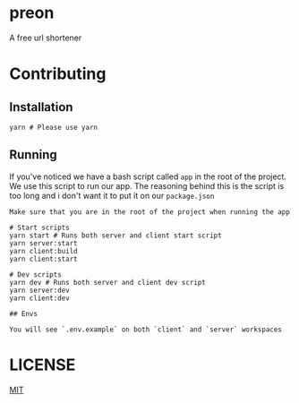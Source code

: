# preon

A free url shortener

# Contributing

## Installation

```
yarn # Please use yarn
```

## Running

If you've noticed we have a bash script called `app` in the root of the project.
We use this script to run our app. The reasoning behind this is the script is too long
and i don't want it to put it on our `package.json`

`Make sure that you are in the root of the project when running the app`

```
# Start scripts
yarn start # Runs both server and client start script
yarn server:start
yarn client:build
yarn client:start

# Dev scripts
yarn dev # Runs both server and client dev script
yarn server:dev
yarn client:dev

## Envs

You will see `.env.example` on both `client` and `server` workspaces
```

# LICENSE

<a href="https://github.com/qxb3/quark/tree/main">MIT</a>

